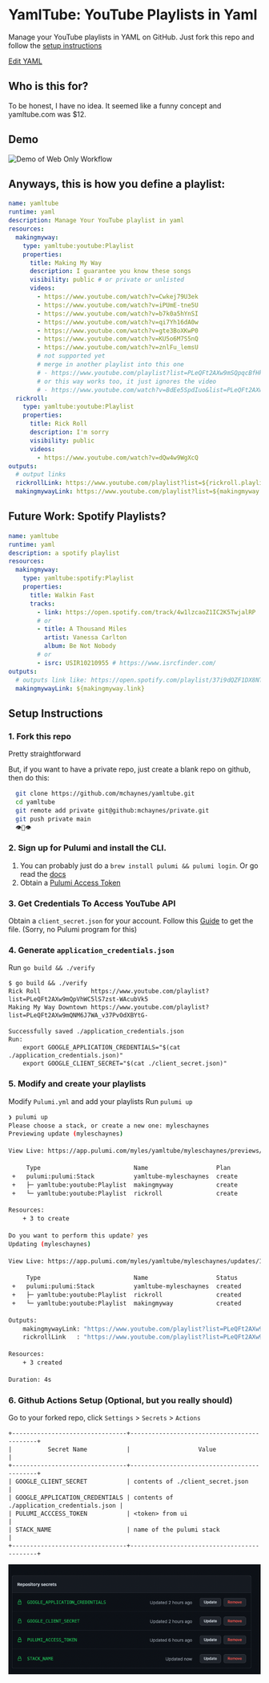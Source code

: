 # YamlTube: YouTube Playlists in Yaml

Manage your YouTube playlists in YAML on GitHub. Just fork this repo and follow the [setup instructions](#setup-instructions)

[Edit YAML](https://github.dev/mchaynes/yamltube/Pulumi.yaml)

## Who is this for?

To be honest, I have no idea. It seemed like a funny concept and yamltube.com was $12.

## Demo

![Demo of Web Only Workflow](https://user-images.githubusercontent.com/17183569/173210714-072d88ae-1f29-4da4-8406-b4b1e38c5aca.gif)

## Anyways, this is how you define a playlist:

```yaml
name: yamltube
runtime: yaml
description: Manage Your YouTube playlist in yaml
resources:
  makingmyway:
    type: yamltube:youtube:Playlist
    properties:
      title: Making My Way
      description: I guarantee you know these songs
      visibility: public # or private or unlisted
      videos:
        - https://www.youtube.com/watch?v=Cwkej79U3ek
        - https://www.youtube.com/watch?v=iPUmE-tne5U
        - https://www.youtube.com/watch?v=b7k0a5hYnSI
        - https://www.youtube.com/watch?v=qi7Yh16dA0w
        - https://www.youtube.com/watch?v=gte3BoXKwP0
        - https://www.youtube.com/watch?v=KU5o6M7S5nQ
        - https://www.youtube.com/watch?v=znlFu_lemsU
        # not supported yet
        # merge in another playlist into this one
        # - https://www.youtube.com/playlist?list=PLeQFt2AXw9mSQpqcBfHkufqpBsS2x4hTD
        # or this way works too, it just ignores the video
        # - https://www.youtube.com/watch?v=BdEe5SpdIuo&list=PLeQFt2AXw9mSQpqcBfHkufqpBsS2x4hTD
  rickroll:
    type: yamltube:youtube:Playlist
    properties:
      title: Rick Roll
      description: I'm sorry
      visibility: public
      videos:
        - https://www.youtube.com/watch?v=dQw4w9WgXcQ
outputs:
  # output links
  rickrollLink: https://www.youtube.com/playlist?list=${rickroll.playlistId}
  makingmywayLink: https://www.youtube.com/playlist?list=${makingmyway.playlistId}
```

## Future Work: Spotify Playlists?

```yaml
name: yamltube
runtime: yaml
description: a spotify playlist
resources:
  makingmyway:
    type: yamltube:spotify:Playlist
    properties:
      title: Walkin Fast
      tracks:
        - link: https://open.spotify.com/track/4w1lzcaoZ1IC2K5TwjalRP
        # or
        - title: A Thousand Miles
          artist: Vanessa Carlton
          album: Be Not Nobody
        # or
        - isrc: USIR10210955 # https://www.isrcfinder.com/
outputs:
  # outputs link like: https://open.spotify.com/playlist/37i9dQZF1DX8NTLI2TtZa6
  makingmywayLink: ${makingmyway.link}
```

## Setup Instructions

### 1. Fork this repo

Pretty straightforward

But, if you want to have a private repo, just create a blank repo on github, then do this:
```sh
  git clone https://github.com/mchaynes/yamltube.git
  cd yamltube
  git remote add private git@github:mchaynes/private.git
  git push private main
  👁👄👁
```

### 2. Sign up for Pulumi and install the CLI.

1. You can probably just do a `brew install pulumi && pulumi login`. Or go read the [docs](https://www.pulumi.io/)
2. Obtain a [Pulumi Access Token](https://www.pulumi.com/docs/intro/pulumi-service/accounts/#access-tokens)

### 3. Get Credentials To Access YouTube API

Obtain a `client_secret.json` for your account. Follow this [Guide](https://developers.google.com/youtube/v3/guides/auth/server-side-web-apps) to get the file. (Sorry, no Pulumi program for this)

### 4. Generate `application_credentials.json`

Run `go build && ./verify`

```
$ go build && ./verify
Rick Roll              https://www.youtube.com/playlist?list=PLeQFt2AXw9mQpVhWC5lS7zst-WAcubVk5
Making My Way Downtown https://www.youtube.com/playlist?list=PLeQFt2AXw9mQNM6J7WA_v37PvOdXBYtG-

Successfully saved ./application_credentials.json
Run:
    export GOOGLE_APPLICATION_CREDENTIALS="$(cat ./application_credentials.json)"
    export GOOGLE_CLIENT_SECRET="$(cat ./client_secret.json)"
```

### 5. Modify and create your playlists

Modify `Pulumi.yml` and add your playlists
Run `pulumi up`

```sh
❯ pulumi up
Please choose a stack, or create a new one: myleschaynes
Previewing update (myleschaynes)

View Live: https://app.pulumi.com/myles/yamltube/myleschaynes/previews/<redacted>

     Type                          Name                   Plan
 +   pulumi:pulumi:Stack           yamltube-myleschaynes  create
 +   ├─ yamltube:youtube:Playlist  makingmyway            create
 +   └─ yamltube:youtube:Playlist  rickroll               create

Resources:
    + 3 to create

Do you want to perform this update? yes
Updating (myleschaynes)

View Live: https://app.pulumi.com/myles/yamltube/myleschaynes/updates/1

     Type                          Name                   Status
 +   pulumi:pulumi:Stack           yamltube-myleschaynes  created
 +   ├─ yamltube:youtube:Playlist  rickroll               created
 +   └─ yamltube:youtube:Playlist  makingmyway            created

Outputs:
    makingmywayLink: "https://www.youtube.com/playlist?list=PLeQFt2AXw9mS-8BzL96OkySMOTArBTA0O"
    rickrollLink   : "https://www.youtube.com/playlist?list=PLeQFt2AXw9mSQKAyZTPhMvO080-mOAkMJ"

Resources:
    + 3 created

Duration: 4s
```

### 6. Github Actions Setup (Optional, but you really should)

Go to your forked repo, click `Settings` > `Secrets` > `Actions`

```
+--------------------------------+--------------------------------------------+
|          Secret Name           |                   Value                    |
+--------------------------------+--------------------------------------------+
| GOOGLE_CLIENT_SECRET           | contents of ./client_secret.json           |
| GOOGLE_APPLICATION_CREDENTIALS | contents of ./application_credentials.json |
| PULUMI_ACCCESS_TOKEN           | <token> from ui                            |
| STACK_NAME                     | name of the pulumi stack                   |
+--------------------------------+--------------------------------------------+
```

![action secret page screenshot](assets/actions-secrets.png)
